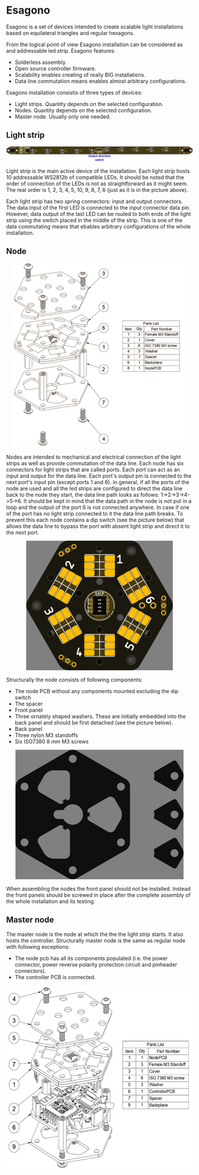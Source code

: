 # Esagono
Esagono is a set of devices intended to create scalable light installations based on equilateral triangles and regular hexagons. 

From the logical point of view Esagono installation can be considered as and addressable led strip. Esagono features:

* Solderless assembly.
* Open source controller firmware.
* Scalability enables creating of really BIG installations.
* Data line commutation means enables almost arbitrary configurations.

Esagono installation consistis of three types of devices:

* Light strips. Quantity depends on the selected configuration.
* Nodes. Quantity depends on the selected configuration.
* Master node. Usually only one needed.

## Light strip

![](figures/light_strip.png)

Light strip is the main active device of the installation. Each light strip hosts 10 addressable WS2812b of compatible LEDs. It should be noted that the order of connection of the LEDs is not as straightforward as it might seem. The real order is 1, 2, 3, 4, 5, 10, 9, 8, 7, 6 (just as it is in the picture above). 

Each light strip has two spring connectors: input and output connectors. The data input of the first LED is connected to the input connector data pin. However, data output of the last LED can be routed to both ends of the light strip using the switch placed in the middle of the strip. This is one of the data commutating means that ebables arbitrary configurations of the whole installation. 

## Node

<p align = center>
	<a href = "figures/node_scheme.pdf">
		<img src="figures/node_scheme.png" height="500px"/>
	</a>
</p>

Nodes are intended to mechanical and electrical connection of the light strips as well as provide commutation of the data line. Each node has six connectors for light strips that are called ports. Each port can act as an input and output for the data line. Each port's output pin is connected to the next port's input pin (except ports 1 and 6).
In general, if all the ports of the node are used and all the led strips are configured to direct the data line back to the node they start, the data line path looks as follows: 1->2->3->4->5->6. It should be kept in mind that the data path in the node is not put in a loop and the output of the port 6 is not connected anywhere. In case if one of the port has no light strip connected to it the data line path breaks. To prevent this each node contains a dip switch (see the picture below) that allows the data line to bypass the port with absent light strip and direct it to the next port.

<p align = center>
	<img src="figures/node_dip_switch.png" height="350px"/>
</p>

Structurally the node consists of following components:

* The node PCB without any components mounted excluding the dip switch
* The spacer
* Front panel
* Three ornately shaped washers. These are initially embedded into the back panel and should be first detached (see the picture below).
* Back panel
* Three nylon M3 standoffs
* Six ISO7380 8 mm M3 screws

<p align = center>
	<img src="figures/backplane_2.png" height="350px"/>
</p>

When assembling the nodes the front panel should not be installed. Instead the front panels should be screwed in place after the complete assembly of the whole installation and its testing. 

## Master node

The master node is the node at which the the the light strip starts. It also hosts the controller. Structurally master node is the same as regular node with following exceptions:

* The node pcb has all its components populated (i.e. the power connector, power reverse polarity protection circuit and pinheader connectors).
* The controller PCB is connected.

<p align = center>
	<a href = "figures/master_node_scheme.pdf">
		<img src="figures/master_node_scheme.png" height="500px"/>
	</a>
</p>